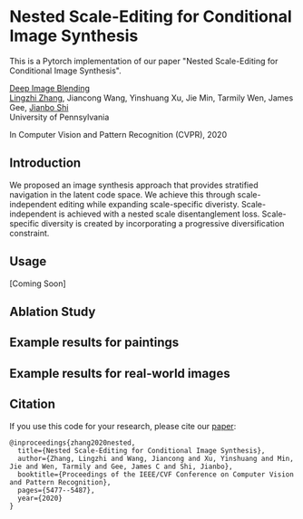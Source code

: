 # Nested Scale-Editing for Conditional Image Synthesis
This is a Pytorch implementation of our paper "Nested Scale-Editing for Conditional Image Synthesis". 

[Deep Image Blending](https://arxiv.org/pdf/2006.02038.pdf) <br />
[Lingzhi Zhang](https://owenzlz.github.io/), Jiancong Wang, Yinshuang Xu, Jie Min, Tarmily Wen, James Gee, [Jianbo Shi](https://www.cis.upenn.edu/~jshi/)  <br />
University of Pennsylvania

In Computer Vision and Pattern Recognition (CVPR), 2020

## Introduction

We proposed an image synthesis approach that provides stratified navigation in the latent code space. We achieve this through scale-independent editing while expanding scale-specific diveristy. Scale-independent is achieved with a nested scale disentanglement loss. Scale-specific diversity is created by incorporating a progressive diversification constraint.

<!-- <img src='demo_imgs/first_demo.png' align="middle" width=540> -->

## Usage

[Coming Soon]

## Ablation Study

<!-- <img src='demo_imgs/ablation_study.png' align="middle" width=720> -->


## Example results for paintings

<!-- <img src='demo_imgs/painting_comparison.png' align="middle" width=720> -->


## Example results for real-world images

<!-- <img src='demo_imgs/real_comparison.png' align="middle" width=720> -->


## Citation
If you use this code for your research, please cite our [paper](http://openaccess.thecvf.com/content_CVPR_2020/papers/Zhang_Nested_Scale-Editing_for_Conditional_Image_Synthesis_CVPR_2020_paper.pdf):

```
@inproceedings{zhang2020nested,
  title={Nested Scale-Editing for Conditional Image Synthesis},
  author={Zhang, Lingzhi and Wang, Jiancong and Xu, Yinshuang and Min, Jie and Wen, Tarmily and Gee, James C and Shi, Jianbo},
  booktitle={Proceedings of the IEEE/CVF Conference on Computer Vision and Pattern Recognition},
  pages={5477--5487},
  year={2020}
}
```
